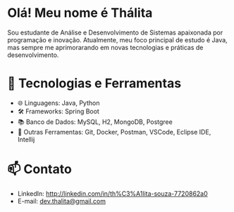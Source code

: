 
# Olá! Meu nome é Thálita
  Sou estudante de Análise e Desenvolvimento de Sistemas apaixonada por programação e inovação. 
Atualmente, meu foco principal de estudo é Java, mas sempre me aprimorarando em novas tecnologias e práticas de desenvolvimento.

# 🔧 Tecnologias e Ferramentas

- 🌐 Linguagens: Java, Python
- 🛠️ Frameworks: Spring Boot
- 📚 Banco de Dados: MySQL, H2, MongoDB, Postgree
- 🧰 Outras Ferramentas: Git, Docker, Postman, VSCode, Eclipse IDE, Intellij

# 📫 Contato

- LinkedIn: http://linkedin.com/in/th%C3%A1lita-souza-7720862a0
- E-mail: dev.thalita@gmail.com
